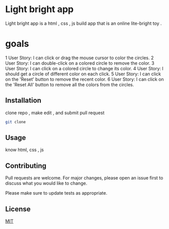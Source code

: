 # Light bright app 

Light bright app  is a html , css , js build app that is an online lite-bright toy .

# goals 

1 User Story: I can click or drag the mouse cursor to color the circles.
2 User Story: I can double-click on a colored circle to remove the color. 
3 User Story: I can click on a colored circle to change its color.
4 User Story: I should get a circle of different color on each click.
5 User Story: I can click on the 'Reset' button to remove the recent color.
6 User Story: I can click on the 'Reset All' button to remove all the colors from the circles.


## Installation

clone repo , make edit , and  submit pull request 

```bash
git clone 
```

## Usage
know html, css , js 


## Contributing
Pull requests are welcome. For major changes, please open an issue first to discuss what you would like to change.

Please make sure to update tests as appropriate.

## License
[MIT](https://choosealicense.com/licenses/mit/)
